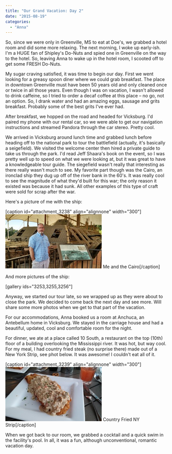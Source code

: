 ```yaml
---
title: "Our Grand Vacation: Day 2"
date: "2015-08-19"
categories: 
  - "Anna"
---
```


So, since we were only in Greenville, MS to eat at Doe's, we grabbed a hotel room and did some more relaxing. The next morning, I woke up early-ish. I'm a HUGE fan of Shipley's Do-Nuts and spied one in Greenville on the way to the hotel. So, leaving Anna to wake up in the hotel room, I scooted off to get some FRESH Do-Nuts.

My sugar craving satisfied, it was time to begin our day. First we went looking for a greasy spoon diner where we could grab breakfast. The place in downtown Greenville must have been 50 years old and only cleaned once or twice in all those years. Even though I was on vacation, I wasn't allowed to drink caffeine, so I tried to order a decaf coffee at this place – no go, not an option. So, I drank water and had an amazing eggs, sausage and grits breakfast. Probably some of the best grits I've ever had.

After breakfast, we hopped on the road and headed for Vicksburg. I'd paired my phone with our rental car, so we were able to get our navigation instructions and streamed Pandora through the car stereo. Pretty cool.

We arrived in Vicksburg around lunch time and grabbed lunch before heading off to the national park to tour the battlefield (actually, it's basically a seigefield). We visited the welcome center then hired a private guide to take us through the park. I'd read Jeff Shaara's book on the event, so I was pretty well up to speed on what we were looking at, but it was great to have a knowledgeable tour guide. The siegefield wasn't really that interesting as there really wasn't much to see. My favorite part though was the Cairo, an ironclad ship they dug up off of the river bank in the 60's. It was really cool to see the magnitude of what they'd built for this war; the only reason it existed was because it had sunk. All other examples of this type of craft were sold for scrap after the war.

Here's a picture of me with the ship:

\[caption id="attachment\_3238" align="alignnone" width="300"\][![Me and the Cairo](images/2015-08-04-16.40.09-300x169.jpg)](http://www.thewargos.com/wp-content/uploads/2015/08/2015-08-04-16.40.09.jpg) Me and the Cairo\[/caption\]

And more pictures of the ship:

\[gallery ids="3253,3255,3256"\]

Anyway, we started our tour late, so we wrapped up as they were about to close the park. We decided to come back the next day and see more. Will share some more photos when we get to that part of the vacation.

For our accommodations, Anna booked us a room at Anchuca, an Antebellum home in Vicksburg. We stayed in the carriage house and had a beautiful, updated, cool and comfortable room for the night.

For dinner, we ate at a place called 10 South, a restaurant on the top (10th) floor of a building overlooking the Mississippi river. It was hot, but way cool. For my meal, I had country fried steak (no surprise there) made out of a New York Strip, see phot below. It was awesome! I couldn't eat all of it.

\[caption id="attachment\_3239" align="alignnone" width="300"\][![Country Fried NY Strip](images/2015-08-04-20.03.53-300x169.jpg)](http://www.thewargos.com/wp-content/uploads/2015/08/2015-08-04-20.03.53.jpg) Country Fried NY Strip\[/caption\]

When we got back to our room, we grabbed a cocktail and a quick swim in the facility's pool. In all, it was a fun, although unconventional, romantic vacation day.
